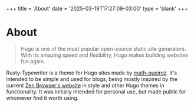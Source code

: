 +++
title = 'About'
date = '2025-03-19T17:27:09-03:00'
type = 'blank'
+++

# About

> Hugo is one of the most popular open-source static site generators. With its amazing speed and flexibility, Hugo makes building websites fun again.

Rusty-Typewriter is a theme for Hugo sites made by [math-queiroz](https://github.com/math-queiroz). It's intended to be simple and used for blogs, being mostly inspired by the current [Zen Browser's website](https://zen-browser.app/) in style and other Hugo themes in functionality. It was initially intended for personal use, but made public for whomever find it worth using.

